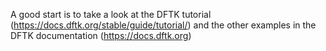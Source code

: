 A good start is to take a look at the DFTK tutorial (https://docs.dftk.org/stable/guide/tutorial/)
and the other examples in the DFTK documentation (https://docs.dftk.org)


